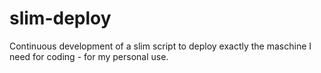 # slim-deploy
Continuous development  of a slim script to deploy exactly the maschine I need for coding - for my personal use.
